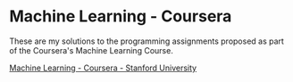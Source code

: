 # Machine Learning - Coursera
These are my solutions to the programming assignments proposed as part of the Coursera's Machine Learning Course.

[Machine Learning - Coursera - Stanford University](https://www.coursera.org/learn/machine-learning)
